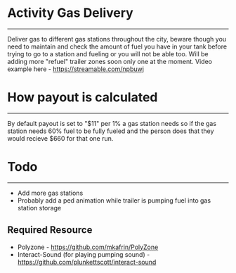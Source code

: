 # Activity Gas Delivery
---
Deliver gas to different gas stations throughout the city, beware though you need to maintain and check the amount of fuel you have in your tank before trying
to go to a station and fueling or you will not be able too. Will be adding more "refuel" trailer zones soon only one at the moment.
Video example here - https://streamable.com/npbuwj

# How payout is calculated
---
By default payout is set to "$11" per 1% a gas station needs so if the gas station needs 60% fuel to be fully fueled 
and the person does that they would recieve $660 for that one run.

# Todo
---
* Add more gas stations
* Probably add a ped animation while trailer is pumping fuel into gas station storage

**Required Resource**
---
* Polyzone - https://github.com/mkafrin/PolyZone
* Interact-Sound (for playing pumping sound) - https://github.com/plunkettscott/interact-sound
